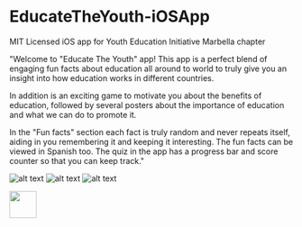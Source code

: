 # EducateTheYouth-iOSApp
MIT Licensed iOS app for Youth Education Initiative Marbella chapter

"Welcome to "Educate The Youth" app! This app is a perfect blend of engaging fun facts about education all around to world to truly give you an insight into how education works in different countries. 

In addition is an exciting game to motivate you about the benefits of education, followed by several posters about the importance of education and what we can do to promote it.

In the "Fun facts" section each fact is truly random and never repeats itself, aiding in you remembering it and keeping it interesting. The fun facts can be viewed in Spanish too. The quiz in the app has a progress bar and score counter so that you can keep track."



![alt text](https://i.ibb.co/bWSMkDF/Simulator-Screen-Shot-i-Phone-11-Pro-Max-2020-11-24-at-23-37-15.png=10x20)
![alt text](https://i.ibb.co/2jLbXsj/Simulator-Screen-Shot-i-Phone-11-Pro-Max-2020-11-22-at-22-09-59.png=10x20)
![alt text](https://i.ibb.co/ggtP64k/Simulator-Screen-Shot-i-Phone-11-Pro-Max-2020-11-22-at-22-10-27.png=10x20)

<img src="https://github.com/favicon.ico" width="48">
